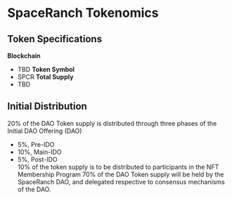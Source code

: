 # SpaceRanch Tokenomics

## Token Specifications
**Blockchain**
- TBD
**Token Symbol**
- SPCR
**Total Supply**
- TBD


## Initial Distribution
20% of the DAO Token supply is distributed through three phases of the Initial DAO Offering (DAO)
- 5%,  Pre-IDO
- 10%, Main-IDO
- 5%,  Post-IDO     
10% of the token supply is to be distributed to participants in the NFT Membership Program
70% of the DAO Token supply will be held by the SpaceRanch DAO, and delegated respective to consensus mechanisms of the DAO.
